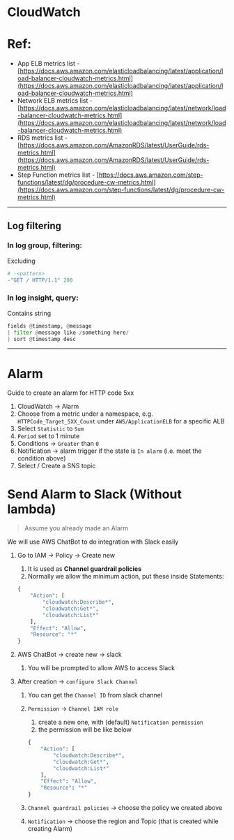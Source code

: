 # CloudWatch

# Ref:

- App ELB metrics list - [https://docs.aws.amazon.com/elasticloadbalancing/latest/application/load-balancer-cloudwatch-metrics.html](https://docs.aws.amazon.com/elasticloadbalancing/latest/application/load-balancer-cloudwatch-metrics.html)
- Network ELB metrics list - [https://docs.aws.amazon.com/elasticloadbalancing/latest/network/load-balancer-cloudwatch-metrics.html](https://docs.aws.amazon.com/elasticloadbalancing/latest/network/load-balancer-cloudwatch-metrics.html)
- RDS metrics list - [https://docs.aws.amazon.com/AmazonRDS/latest/UserGuide/rds-metrics.html](https://docs.aws.amazon.com/AmazonRDS/latest/UserGuide/rds-metrics.html)
- Step Function metrics list - [https://docs.aws.amazon.com/step-functions/latest/dg/procedure-cw-metrics.html](https://docs.aws.amazon.com/step-functions/latest/dg/procedure-cw-metrics.html)

---

## Log filtering

### In log group, filtering:

Excluding

```python
# -<pattern>
-"GET / HTTP/1.1" 200
```

### In log insight, query:

Contains string

```python
fields @timestamp, @message
| filter @message like /something here/
| sort @timestamp desc
```

---

# Alarm

Guide to create an alarm for HTTP code 5xx

1. CloudWatch → Alarm
2. Choose from a metric under a namespace, e.g. `HTTPCode_Target_5XX_Count` under `AWS/ApplicationELB` for a specific ALB
3. Select `Statistic` to `Sum`
4. `Period` set to 1 minute
5. Conditions → `Greater` than `0`
6. Notification → alarm trigger if the state is `In alarm` (i.e. meet the condition above)
7. Select / Create a SNS topic

# Send Alarm to Slack (Without lambda)

> Assume you already made an Alarm
> 

We will use AWS ChatBot to do integration with Slack easily

1. Go to IAM → Policy → Create new 
    1. It is used as ****Channel guardrail policies****
    2. Normally we allow the minimum action, put these inside Statements:
    
    ```python
    {
        "Action": [
            "cloudwatch:Describe*",
            "cloudwatch:Get*",
            "cloudwatch:List*"
        ],
        "Effect": "Allow",
        "Resource": "*"
    }
    ```
    
2. AWS ChatBot → create new → slack
    1. You will be prompted to allow AWS to access Slack
3. After creation → `configure Slack Channel`
    1. You can get the `Channel ID` from slack channel
    2. `Permission` → `Channel IAM role`
        1. create a new one, with (default) `Notification permission`
        2. the permission will be like below
        
        ```python
        {
            "Action": [
                "cloudwatch:Describe*",
                "cloudwatch:Get*",
                "cloudwatch:List*"
            ],
            "Effect": "Allow",
            "Resource": "*"
        }
        ```
        
    3. `Channel guardrail policies` → choose the policy we created above
    4. `Notification` → choose the region and Topic (that is created while creating Alarm)